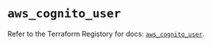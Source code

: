 # `aws_cognito_user`

Refer to the Terraform Registory for docs: [`aws_cognito_user`](https://registry.terraform.io/providers/hashicorp/aws/5.17.0/docs/resources/cognito_user).
